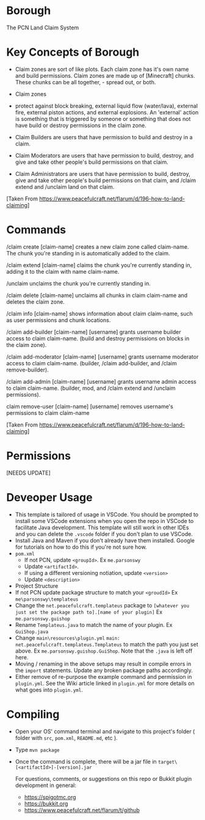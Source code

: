 # Borough
The PCN Land Claim System

# Key Concepts of Borough
- Claim zones are sort of like plots. Each claim zone has it's own name and build permissions. Claim zones are made up of [Minecraft] chunks. These chunks can be all together,  -  spread out, or both. 

- Claim zones
- protect against block breaking, external liquid flow (water/lava), external fire, external piston actions, and external explosions. An 'external' action is something that is   triggered by someone or something that does not have build or destroy permissions in the claim zone.

- Claim Builders are users that have permission to build and destroy in a claim.

- Claim Moderators are users that have permission to build, destroy, and give and take other people's build permissions on that claim.

- Claim Administrators are users that have permission to build, destroy, give and take other people's build permissions on that claim, and /claim extend and /unclaim land on     that claim.

[Taken From https://www.peacefulcraft.net/flarum/d/196-how-to-land-claiming]
# Commands
/claim create [claim-name] creates a new claim zone called claim-name. The chunk you're standing in is automatically added to the claim.

/claim extend [claim-name] claims the chunk you're currently standing in, adding it to the claim with name claim-name.

/unclaim unclaims the chunk you're currently standing in.

/claim delete [claim-name] unclaims all chunks in claim claim-name and deletes the claim zone.

/claim info [claim-name] shows information about claim claim-name, such as user permissions and chunk locations.

/claim add-builder [claim-name] [username] grants username builder access to claim claim-name. (build and destroy permissions on blocks in the claim zone).

/claim add-moderator [claim-name] [username] grants username moderator access to claim claim-name. (builder, /claim add-builder, and /claim remove-builder).

/claim add-admin [claim-name] [username] grants username admin access to claim claim-name. (builder, mod, and /claim extend and /unclaim permissions).

claim remove-user [claim-name] [username] removes username's permissions to claim claim-name

[Taken From https://www.peacefulcraft.net/flarum/d/196-how-to-land-claiming]


# Permissions
[NEEDS UPDATE]

# Deveoper Usage
- This template is tailored of usage in VSCode. You should be prompted to install some VSCode extensions when you open the repo in VSCode to facilitate Java development. This template will still work in other IDEs and you can delete the `.vscode` folder if you don't plan to use VSCode.
- Install Java and Maven if you don't already have them installed. Google for tutorials on how to do this if you're not sure how.
- `pom.xml`
  - If not PCN, update `<groupId>`. Ex `me.parsonswy`
  - Update `<artifactId>`.
  - If using a different versioning notiation, update `<version>`
  - Update `<description>`
-  Project Structure
  - If not PCN update package structure to match your `<groudId>` Ex `me\parsonswy\templateus`
  - Change the `net.peacefulcraft.templateus` package to `[whatever you just set the package path to].[name of your plugin]` Ex `me.parsonswy.guishop`
  - Rename `Templateus.java` to match the name of your plugin. Ex `GuiShop.java`
  - Change `main\resources\plugin.yml` `main: net.peacefulcraft.templateus.Templateus` to match the path you just set above. Ex `me.parsonswy.guishop.GuiShop`. Note that the `.java` is left off here.
  - Moving / renaming in the above setups may result in compile errors in the `import` statements. Update any broken package paths accordingly.
  - Either remove of re-purpose the example command and permission in `plugin.yml`. See the Wiki article linked in `plugin.yml` for more details on what goes into `plugin.yml`.

# Compiling
- Open your OS' command terminal and navigate to this project's folder ( folder with `src`, `pom.xml`, `README.md`, etc ).
- Type `mvn package`
- Once the command is complete, there will be a jar file in `target\[<artifactId>]-[version].jar`

  For questions, comments, or suggestions on this repo or Bukkit plugin development in general:
  - https://spigotmc.org
  - https://bukkit.org
  - https://www.peacefulcraft.net/flarum/t/github
